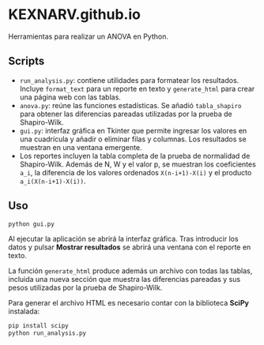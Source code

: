 # KEXNARV.github.io

Herramientas para realizar un ANOVA en Python.

## Scripts

- `run_analysis.py`: contiene utilidades para formatear los resultados. Incluye `format_text` para un reporte en texto y `generate_html` para crear una página web con las tablas.
- `anova.py`: reúne las funciones estadísticas. Se añadió `tabla_shapiro` para obtener las diferencias pareadas utilizadas por la prueba de Shapiro-Wilk.
- `gui.py`: interfaz gráfica en Tkinter que permite ingresar los valores en una cuadrícula y añadir o eliminar filas y columnas. Los resultados se muestran en una ventana emergente.
- Los reportes incluyen la tabla completa de la prueba de normalidad de Shapiro-Wilk. Además de N, W y el valor p, se muestran los coeficientes `a_i`, la diferencia de los
  valores ordenados `X(n-i+1)-X(i)` y el producto `a_i(X(n-i+1)-X(i))`.

## Uso

```bash
python gui.py
```

Al ejecutar la aplicación se abrirá la interfaz gráfica. Tras introducir los datos y pulsar **Mostrar resultados** se abrirá una ventana con el reporte en texto.

La función `generate_html` produce además un archivo con todas las tablas, incluida una nueva sección que muestra las diferencias pareadas y sus pesos utilizadas por la prueba de Shapiro-Wilk.

Para generar el archivo HTML es necesario contar con la biblioteca **SciPy** instalada:

```bash
pip install scipy
python run_analysis.py
```
